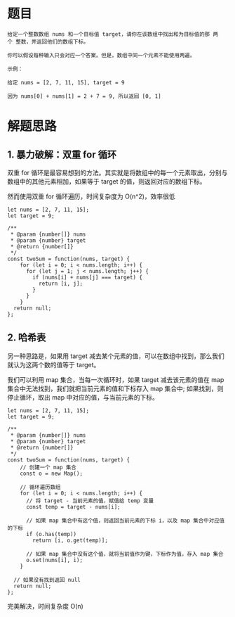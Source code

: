 # 题目
```
给定一个整数数组 nums 和一个目标值 target，请你在该数组中找出和为目标值的那 两个 整数，并返回他们的数组下标。

你可以假设每种输入只会对应一个答案。但是，数组中同一个元素不能使用两遍。

示例：

给定 nums = [2, 7, 11, 15], target = 9

因为 nums[0] + nums[1] = 2 + 7 = 9, 所以返回 [0, 1]
```

# 解题思路

## 1. 暴力破解：双重 for 循环

双重 for 循环是最容易想到的方法。其实就是将数组中的每一个元素取出，分别与数组中的其他元素相加，如果等于 target 的值，则返回对应的数组下标。

然而使用双重 for 循环遍历，时间复杂度为 O(n^2)，效率很低

```
let nums = [2, 7, 11, 15];
let target = 9;

/**
 * @param {number[]} nums
 * @param {number} target
 * @return {number[]}
 */
const twoSum = function(nums, target) {
    for (let i = 0; i < nums.length; i++) {
      for (let j = 1; j < nums.length; j++) {
        if (nums[i] + nums[j] === target) {
          return [i, j];
        }
      }
    }
  return null;
};
```

## 2. 哈希表

另一种思路是，如果用 target 减去某个元素的值，可以在数组中找到，那么我们就认为这两个数的值等于 target。

我们可以利用 map 集合，当每一次循环时，如果 target 减去该元素的值在 map 集合中无法找到，我们就把当前元素的值和下标存入 map 集合中; 如果找到，则停止循环，取出 map 中对应的值，与当前元素的下标。

```
let nums = [2, 7, 11, 15];
let target = 9;

/**
 * @param {number[]} nums
 * @param {number} target
 * @return {number[]}
 */
const twoSum = function(nums, target) {
    // 创建一个 map 集合
    const o = new Map(); 

    // 循环遍历数组
    for (let i = 0; i < nums.length; i++) {
      // 将 target - 当前元素的值，赋值给 temp 变量
      const temp = target - nums[i];

      // 如果 map 集合中有这个值，则返回当前元素的下标 i，以及 map 集合中对应值的下标
      if (o.has(temp))
        return [i, o.get(temp)];
      
      // 如果 map 集合中没有这个值，就将当前值作为键，下标作为值，存入 map 集合
      o.set(nums[i], i);
    }

  // 如果没有找到返回 null
  return null;
};
```

完美解决，时间复杂度 O(n)


